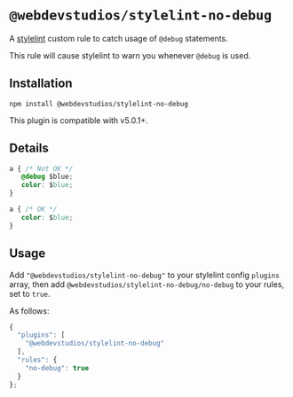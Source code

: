 # `@webdevstudios/stylelint-no-debug`

A [stylelint](https://github.com/stylelint/stylelint) custom rule to catch usage of `@debug` statements.

This rule will cause stylelint to warn you whenever `@debug` is used.

## Installation

```
npm install @webdevstudios/stylelint-no-debug
```

This plugin is compatible with v5.0.1+.

## Details

```css
a { /* Not OK */
   @debug $blue;
   color: $blue;
}

a { /* OK */
   color: $blue;
}
```

## Usage

Add `"@webdevstudios/stylelint-no-debug"` to your stylelint config `plugins` array, then add `@webdevstudios/stylelint-no-debug/no-debug` to your rules, set to `true`.

As follows:

```js
{
  "plugins": [
    "@webdevstudios/stylelint-no-debug"
  ],
  "rules": {
    "no-debug": true
  }
};
```

